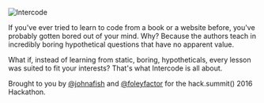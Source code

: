 ![Intercode](http://i.imgur.com/yoOQf2w.png)

If you've ever tried to learn to code from a book or a website before, you've probably gotten bored out of your mind. Why? Because the authors teach in incredibly boring hypothetical questions that have no apparent value.

What if, instead of learning from static, boring, hypotheticals, every lesson was suited to fit your interests? That's what Intercode is all about.

Brought to you by [@johnafish](http://www.github.com/johnafish) and [@foleyfactor](http://www.github.com/foleyfactor) for the hack.summit() 2016 Hackathon.